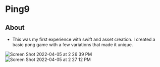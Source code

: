 # Ping9
## About
* This was my first experience with swift and asset creation. I created a basic pong game with a few variations that made it unique.

![Screen Shot 2022-04-05 at 2 26 39 PM](https://user-images.githubusercontent.com/60491044/161834259-9aeb429d-abee-4c29-a4fc-f0c3b3775091.png)
![Screen Shot 2022-04-05 at 2 27 12 PM](https://user-images.githubusercontent.com/60491044/161834273-dcbb7262-37b8-4a95-a38f-35da98d006a0.png)
